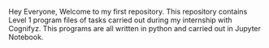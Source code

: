 Hey Everyone,
Welcome to my first repository. This repository contains Level 1 program files of tasks carried out during my internship with Cognifyz. This programs are all written in python and carried out in Jupyter Notebook.
